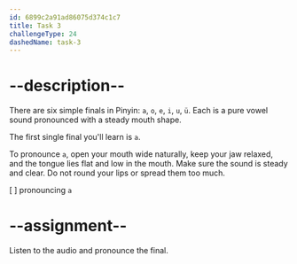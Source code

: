 ```yaml
---
id: 6899c2a91ad86075d374c1c7
title: Task 3
challengeType: 24
dashedName: task-3
---
```


<!--SPEAKING-->

<!-- (Audio) A: a -->

# --description--

There are six simple finals in Pinyin: `a`, `o`, `e`, `i`, `u`, `ü`. Each is a pure vowel sound pronounced with a steady mouth shape.

The first single final you'll learn is `a`.

To pronounce `a`, open your mouth wide naturally, keep your jaw relaxed, and the tongue lies flat and low in the mouth. Make sure the sound is steady and clear. Do not round your lips or spread them too much.

[ ] pronouncing `a`

# --assignment--

Listen to the audio and pronounce the final.
